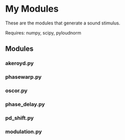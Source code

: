 # My Modules

These are the modules that generate a sound stimulus.

Requires: numpy, scipy, pyloudnorm

## Modules

### akeroyd.py

### phasewarp.py

### oscor.py

### phase_delay.py

### pd_shift.py

### modulation.py
